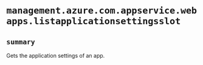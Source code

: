 # `management.azure.com.appservice.webapps.listapplicationsettingsslot`

## `summary`
Gets the application settings of an app.


